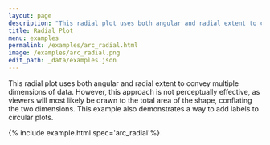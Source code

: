 ```yaml
---
layout: page
description: "This radial plot uses both angular and radial extent to convey multiple dimensions of data. However, this approach is not perceptually effective, as viewers will most likely be drawn to the total area of the shape, conflating the two dimensions. This example also demonstrates a way to add labels to circular plots."
title: Radial Plot
menu: examples
permalink: /examples/arc_radial.html
image: /examples/arc_radial.png
edit_path: _data/examples.json
---
```


This radial plot uses both angular and radial extent to convey multiple dimensions of data. However, this approach is not perceptually effective, as viewers will most likely be drawn to the total area of the shape, conflating the two dimensions. This example also demonstrates a way to add labels to circular plots.

{% include example.html spec='arc_radial'%}
